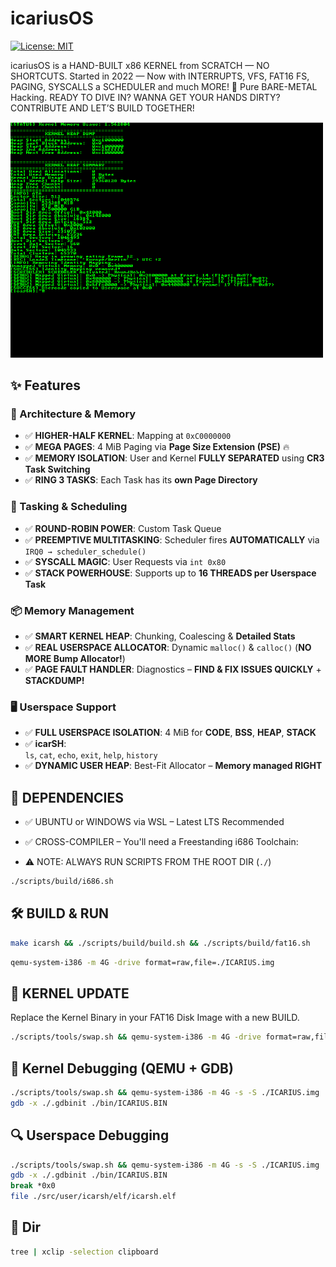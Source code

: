 # icariusOS

[![License: MIT](https://img.shields.io/badge/License-MIT-blue.svg)](https://opensource.org/licenses/MIT)

icariusOS is a HAND-BUILT x86 KERNEL from SCRATCH — NO SHORTCUTS.
Started in 2022 — Now with INTERRUPTS, VFS, FAT16 FS, PAGING, SYSCALLS a SCHEDULER and much MORE! 👾
Pure BARE-METAL Hacking. READY TO DIVE IN? WANNA GET YOUR HANDS DIRTY? CONTRIBUTE AND LET’S BUILD TOGETHER!

  <img src="assets/icariusOS.gif" alt="Boot Demo" width="500" heigt="auto"/>

## ✨ Features

### 🔧 Architecture & Memory
- ✅ **HIGHER-HALF KERNEL**: Mapping at `0xC0000000`
- ✅ **MEGA PAGES**: 4 MiB Paging via **Page Size Extension (PSE)** 🔥
- ✅ **MEMORY ISOLATION**: User and Kernel **FULLY SEPARATED** using **CR3 Task Switching**
- ✅ **RING 3 TASKS**: Each Task has its **own Page Directory**

### 🧠 Tasking & Scheduling
- ✅ **ROUND-ROBIN POWER**: Custom Task Queue 
- ✅ **PREEMPTIVE MULTITASKING**: Scheduler fires **AUTOMATICALLY** via `IRQ0 → scheduler_schedule()`
- ✅ **SYSCALL MAGIC**: User Requests via `int 0x80`
- ✅ **STACK POWERHOUSE**: Supports up to **16 THREADS per Userspace Task** 

### 📦 Memory Management
- ✅ **SMART KERNEL HEAP**: Chunking, Coalescing & **Detailed Stats**
- ✅ **REAL USERSPACE ALLOCATOR**: Dynamic `malloc()` & `calloc()` (**NO MORE Bump Allocator!**)
- ✅ **PAGE FAULT HANDLER**: Diagnostics – **FIND & FIX ISSUES QUICKLY** + **STACKDUMP!**

### 🖥️ Userspace Support
- ✅ **FULL USERSPACE ISOLATION**: 4 MiB for **CODE**, **BSS**, **HEAP**, **STACK** 
- ✅ **icarSH**:  
  `ls`, `cat`, `echo`, `exit`, `help`, `history`
- ✅ **DYNAMIC USER HEAP**: Best-Fit Allocator – **Memory managed RIGHT**

## 🧩 DEPENDENCIES

- ✅ UBUNTU or WINDOWS via WSL – Latest LTS Recommended
- ✅ CROSS-COMPILER – You'll need a Freestanding i686 Toolchain:

- ⚠️ NOTE: ALWAYS RUN SCRIPTS FROM THE ROOT DIR (`./`)  

```bash
./scripts/build/i686.sh
```

## 🛠️ BUILD & RUN

```bash
make icarsh && ./scripts/build/build.sh && ./scripts/build/fat16.sh
```

```bash
qemu-system-i386 -m 4G -drive format=raw,file=./ICARIUS.img
```

## 🔁 KERNEL UPDATE

Replace the Kernel Binary in your FAT16 Disk Image with a new BUILD.

```bash
./scripts/tools/swap.sh && qemu-system-i386 -m 4G -drive format=raw,file=./ICARIUS.img
```

## 🧠 Kernel Debugging (QEMU + GDB)

```bash
./scripts/tools/swap.sh && qemu-system-i386 -m 4G -s -S ./ICARIUS.img
gdb -x ./.gdbinit ./bin/ICARIUS.BIN
```

## 🔍 Userspace Debugging

```bash
./scripts/tools/swap.sh && qemu-system-i386 -m 4G -s -S ./ICARIUS.img
gdb -x ./.gdbinit ./bin/ICARIUS.BIN
break *0x0
file ./src/user/icarsh/elf/icarsh.elf
```

## 🌲 Dir 

```bash
tree | xclip -selection clipboard
```
